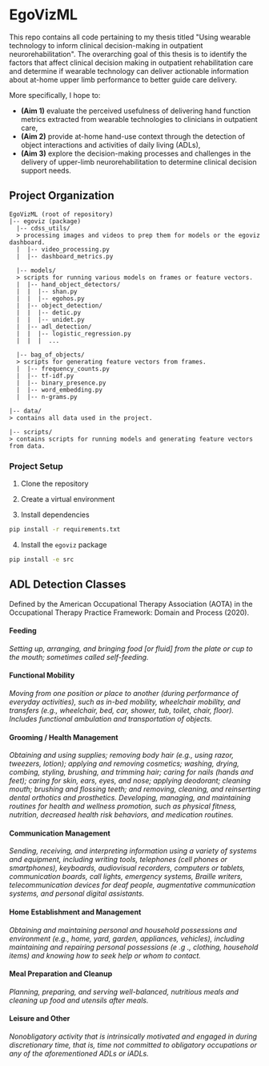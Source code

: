 # EgoVizML

This repo contains all code pertaining to my thesis titled "Using wearable technology to inform clinical decision-making in outpatient neurorehabilitation". The overarching goal of this thesis is to identify the factors that affect clinical decision making in outpatient rehabilitation care and determine if wearable technology can deliver actionable information about at-home upper limb performance to better guide care delivery.

More specifically, I hope to:

- **(Aim 1)** evaluate the perceived usefulness of delivering hand function metrics extracted from wearable technologies to clinicians in outpatient care,
- **(Aim 2)** provide at-home hand-use context through the detection of object interactions and activities of daily living (ADLs),
- **(Aim 3)** explore the decision-making processes and challenges in the delivery of upper-limb neurorehabilitation to determine clinical decision support needs.

## Project Organization

```
EgoVizML (root of repository)
|-- egoviz (package)
  |-- cdss_utils/
  > processing images and videos to prep them for models or the egoviz dashboard.
  |  |-- video_processing.py
  |  |-- dashboard_metrics.py

  |-- models/
  > scripts for running various models on frames or feature vectors.
  |  |-- hand_object_detectors/
  |  |  |-- shan.py
  |  |  |-- egohos.py
  |  |-- object_detection/
  |  |  |-- detic.py
  |  |  |-- unidet.py
  |  |-- adl_detection/
  |  |  |-- logistic_regression.py
  |  |  |  ...

  |-- bag_of_objects/
  > scripts for generating feature vectors from frames.
  |  |-- frequency_counts.py
  |  |-- tf-idf.py
  |  |-- binary_presence.py
  |  |-- word_embedding.py
  |  |-- n-grams.py

|-- data/
> contains all data used in the project.

|-- scripts/
> contains scripts for running models and generating feature vectors from data.
```

### Project Setup

1. Clone the repository
2. Create a virtual environment

3. Install dependencies

```bash
pip install -r requirements.txt
```

4. Install the `egoviz` package

```bash
pip install -e src
```


## ADL Detection Classes

Defined by the American Occupational Therapy Association (AOTA) in the Occupational Therapy Practice Framework: Domain and Process (2020).

#### Feeding

_Setting up, arranging, and bringing food [or fluid] from the plate or cup to the mouth; sometimes called self-feeding._

#### Functional Mobility

_Moving from one position or place to another (during performance of everyday activities), such as in-bed mobility, wheelchair mobility, and transfers (e.g., wheelchair, bed, car, shower, tub, toilet, chair, floor). Includes functional ambulation and transportation of objects._

#### Grooming / Health Management

_Obtaining and using supplies; removing body hair (e.g., using razor, tweezers, lotion); applying and removing cosmetics; washing, drying, combing, styling, brushing, and trimming hair; caring for nails (hands and feet); caring for skin, ears, eyes, and nose; applying deodorant; cleaning mouth; brushing and flossing teeth; and removing, cleaning, and reinserting dental orthotics and prosthetics. Developing, managing, and maintaining routines for health and wellness promotion, such as physical fitness, nutrition, decreased health risk behaviors, and medication routines._

#### Communication Management

_Sending, receiving, and interpreting information using a variety of systems and equipment, including writing tools, telephones (cell phones or smartphones), keyboards, audiovisual recorders, computers or tablets, communication boards, call lights, emergency systems, Braille writers, telecommunication devices for deaf people, augmentative communication systems, and personal digital assistants._

#### Home Establishment and Management

_Obtaining and maintaining personal and household possessions and environment (e.g., home, yard, garden, appliances, vehicles), including maintaining and repairing personal possessions (e .g ., clothing, household items) and knowing how to seek help or whom to contact._

#### Meal Preparation and Cleanup

_Planning, preparing, and serving well-balanced, nutritious meals and cleaning up food and utensils after meals._

#### Leisure and Other

_Nonobligatory activity that is intrinsically motivated and engaged in during discretionary time, that is, time not committed to obligatory occupations or any of the aforementioned ADLs or iADLs._

